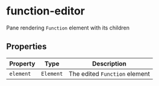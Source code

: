 # function-editor

Pane rendering `Function` element with its children

## Properties

| Property  | Type      | Description                   |
|-----------|-----------|-------------------------------|
| `element` | `Element` | The edited `Function` element |
